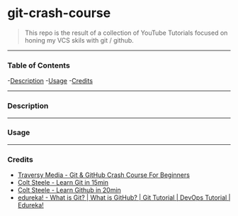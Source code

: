 # git-crash-course
> This repo is the result of a collection of YouTube Tutorials focused on honing my VCS skils with git / github.
___
### Table of Contents

-[Description](#description)
-[Usage](#usage)
-[Credits](#credits)
___
### Description

___
### Usage

___
### Credits
- <a href="https://youtu.be/SWYqp7iY_Tc">Traversy Media - Git & GitHub Crash Course For Beginners</a>
- <a href="https://youtu.be/USjZcfj8yxE">Colt Steele - Learn Git in 15min</a>
- <a href="https://youtu.be/nhNq2kIvi9s">Colt Steele - Learn Github in 20min</a>
- <a href="https://youtu.be/xuB1Id2Wxak">edureka! - What is Git? | What is GitHub? | Git Tutorial | DevOps Tutorial | Edureka!</a>